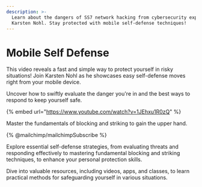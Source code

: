 ```yaml
---
description: >-
  Learn about the dangers of SS7 network hacking from cybersecurity expert
  Karsten Nohl. Stay protected with mobile self-defense techniques!
---
```


# Mobile Self Defense

This video reveals a fast and simple way to protect yourself in risky situations! Join Karsten Nohl as he showcases easy self-defense moves right from your mobile device.&#x20;

Uncover how to swiftly evaluate the danger you're in and the best ways to respond to keep yourself safe.&#x20;

{% embed url="https://www.youtube.com/watch?v=1JEhxu1R0zQ" %}

Master the fundamentals of blocking and striking to gain the upper hand.

{% @mailchimp/mailchimpSubscribe %}

Explore essential self-defense strategies, from evaluating threats and responding effectively to mastering fundamental blocking and striking techniques, to enhance your personal protection skills.

Dive into valuable resources, including videos, apps, and classes, to learn practical methods for safeguarding yourself in various situations.
